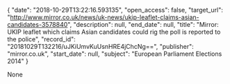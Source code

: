 {
  "date": "2018-10-29T13:22:16.593135", 
  "open_access": false, 
  "target_url": "http://www.mirror.co.uk/news/uk-news/ukip-leaflet-claims-asian-candidates-3578840", 
  "description": null, 
  "end_date": null, 
  "title": "Mirror: UKIP leaflet which claims Asian candidates could rig the poll is reported to the police", 
  "record_id": "20181029T132216/uJKiUmvKuUsnHRE4jChcNg==", 
  "publisher": "mirror.co.uk", 
  "start_date": null, 
  "subject": "European Parliament Elections 2014"
}

None